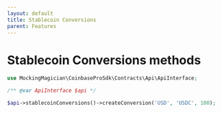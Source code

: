 ```yaml
---
layout: default
title: Stablecoin Conversions
parent: Features
---
```


# Stablecoin Conversions methods

```php
use MockingMagician\CoinbaseProSdk\Contracts\Api\ApiInterface;

/** @var ApiInterface $api */

$api->stablecoinConversions()->createConversion('USD', 'USDC', 100);
```
